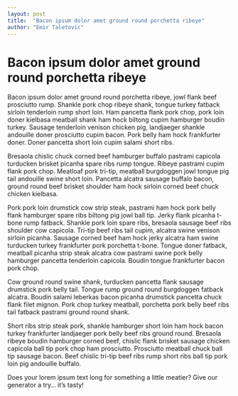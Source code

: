 ```yaml
---
layout: post
title:  "Bacon ipsum dolor amet ground round porchetta ribeye"
author: "Emir Taletovic"
---
```

# Bacon ipsum dolor amet ground round porchetta ribeye

Bacon ipsum dolor amet ground round porchetta ribeye, jowl flank beef prosciutto rump. Shankle pork chop ribeye shank, tongue turkey fatback sirloin tenderloin rump short loin. Ham pancetta flank pork chop, pork loin doner kielbasa meatball shank ham hock biltong cupim hamburger boudin turkey. Sausage tenderloin venison chicken pig, landjaeger shankle andouille doner prosciutto cupim bacon. Pork belly ham hock frankfurter doner. Doner pancetta short loin cupim salami short ribs.

Bresaola chislic chuck corned beef hamburger buffalo pastrami capicola turducken brisket picanha spare ribs rump tongue. Ribeye pastrami cupim flank pork chop. Meatloaf pork tri-tip, meatball burgdoggen jowl tongue pig tail andouille swine short loin. Pancetta alcatra sausage buffalo bacon, ground round beef brisket shoulder ham hock sirloin corned beef chuck chicken kielbasa.

Pork pork loin drumstick cow strip steak, pastrami ham hock pork belly flank hamburger spare ribs biltong pig jowl ball tip. Jerky flank picanha t-bone rump fatback. Shankle pork loin spare ribs, bresaola sausage beef ribs shoulder cow capicola. Tri-tip beef ribs tail cupim, alcatra swine venison sirloin picanha. Sausage corned beef ham hock jerky alcatra ham swine turducken turkey frankfurter pork porchetta t-bone. Tongue doner fatback, meatball picanha strip steak alcatra cow pastrami swine pork belly hamburger pancetta tenderloin capicola. Boudin tongue frankfurter bacon pork chop.

Cow ground round swine shank, turducken pancetta flank sausage drumstick pork belly tail. Tongue rump ground round burgdoggen fatback alcatra. Boudin salami leberkas bacon picanha drumstick pancetta chuck flank filet mignon. Pork chop turkey meatball, porchetta pork belly beef ribs tail fatback pastrami ground round shank.

Short ribs strip steak pork, shankle hamburger short loin ham hock bacon turkey frankfurter landjaeger pork belly beef ribs ground round. Bresaola ribeye boudin hamburger corned beef, chislic flank brisket sausage chicken capicola ball tip pork chop ham prosciutto. Prosciutto meatball chuck ball tip sausage bacon. Beef chislic tri-tip beef ribs rump short ribs ball tip pork loin pig andouille buffalo.

Does your lorem ipsum text long for something a little meatier? Give our generator a try… it’s tasty!
